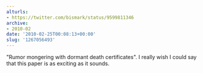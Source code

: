 ```yaml
---
alturls:
- https://twitter.com/bismark/status/9599811346
archive:
- 2010-02
date: '2010-02-25T00:08:13+00:00'
slug: '1267056493'
---
```


"Rumor mongering with dormant death certificates".  I really wish I could say that this paper is as exciting as it sounds.

